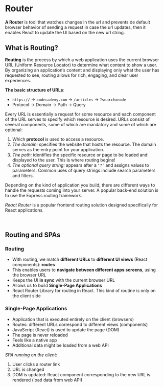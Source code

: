 # Router

**A Router** is tool that watches changes in the url and prevents de default browser behavior of sending a request in case the url updates, then it enables React to update the UI based on the new url string.

## What is Routing?

**Routing** is the process by which a web application uses the current browser URL (Uniform Resource Locator) to determine what content to show a user. By organizing an application’s content and displaying only what the user has requested to see, routing allows for rich, engaging, and clear user experiences.

**The basic structure of URLs:**

- `https://` -> `codecademy.com` -> `/articles` -> `?search=node`
- Protocol -> Domain -> Path -> Query

Every URL is essentially a request for some resource and each component of the URL serves to specify which resource is desired. URLs consist of several components, some of which are mandatory and some of which are optional:

1. Which **protocol** is used to access a resource.
2. _The domain:_ specifies the website that hosts the resource. The domain serves as the entry point for your application.
3. _The path:_ identifies the specific resource or page to be loaded and displayed to the user. This is where routing begins!
4. _The optional query string:_ appears after a `‘?’` and assigns values to parameters. Common uses of query strings include search parameters and filters.

Depending on the kind of application you build, there are different ways to handle the requests coming into your server. A popular back-end solution is to use the Express routing framework.

_React Router_ is a popular frontend routing solution designed specifically for React applications.

<br>

## Routing and SPAs

### Routing

- With routing, we match **different URLs** to **different UI views** (React components): **routes**
- This enables users to **navigate between different apps screens**, using the browser URL
- Keeps the UI **in sync** with the current browser URL
- Allows us to build **Single-Page Applications**
- React Router Library for routing in React. This kind of routine is only on the client side

### Single-Page Applications

- Application that is executed entirely on the client (browsers)
- Routes: different URLs correspond to different views (components)
- JavaScript (React) is used to update the page (DOM)
- The page is never reloaded
- Feels like a native app
- Additional data might be loaded from a web API

_SPA running on the client:_

1. User clicks a router link
2. URL is changed
3. DOM is updated: React component corresponding to the new URL is rendered (load data from web API)
